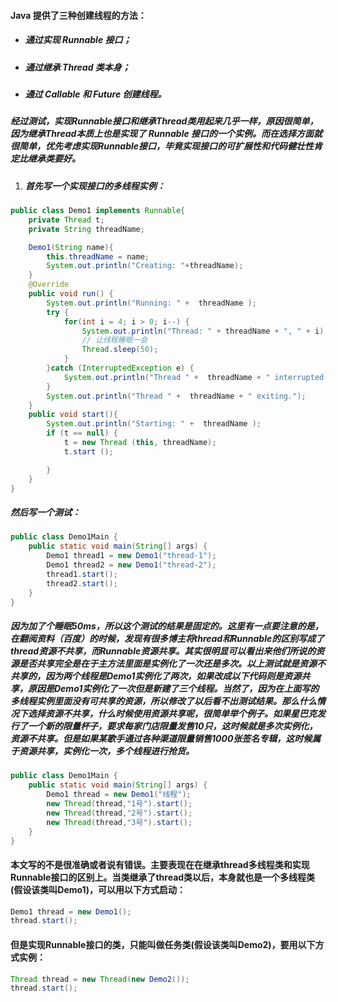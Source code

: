 #### Java 提供了三种创建线程的方法：
* ##### 通过实现 Runnable 接口；
* ##### 通过继承 Thread 类本身；
* ##### 通过 Callable 和 Future 创建线程。
##### 经过测试，实现Runnable接口和继承Thread类用起来几乎一样，原因很简单，因为继承Thread本质上也是实现了 Runnable 接口的一个实例。而在选择方面就很简单，优先考虑实现Runnable接口，毕竟实现接口的可扩展性和代码健壮性肯定比继承类要好。

1. ##### 首先写一个实现接口的多线程实例：
```java
public class Demo1 implements Runnable{
    private Thread t;
    private String threadName;

    Demo1(String name){
        this.threadName = name;
        System.out.println("Creating: "+threadName);
    }
    @Override
    public void run() {
        System.out.println("Running: " +  threadName );
        try {
            for(int i = 4; i > 0; i--) {
                System.out.println("Thread: " + threadName + ", " + i);
                // 让线程睡眠一会
                Thread.sleep(50);
            }
        }catch (InterruptedException e) {
            System.out.println("Thread " +  threadName + " interrupted.");
        }
        System.out.println("Thread " +  threadName + " exiting.");
    }
    public void start(){
        System.out.println("Starting: " +  threadName );
        if (t == null) {
            t = new Thread (this, threadName);
            t.start ();

        }
    }
}
```
##### 然后写一个测试：
```java
public class Demo1Main {
    public static void main(String[] args) {
        Demo1 thread1 = new Demo1("thread-1");
        Demo1 thread2 = new Demo1("thread-2");
        thread1.start();
        thread2.start();
    }
}
```
##### 因为加了个睡眠50ms，所以这个测试的结果是固定的。这里有一点要注意的是，在翻阅资料（百度）的时候，发现有很多博主将thread和Runnable的区别写成了thread资源不共享，而Runnable资源共享。其实很明显可以看出来他们所说的资源是否共享完全是在于主方法里面是实例化了一次还是多次。以上测试就是资源不共享的，因为两个线程是Demo1实例化了两次，如果改成以下代码则是资源共享，原因是Demo1实例化了一次但是新建了三个线程。当然了，因为在上面写的多线程实例里面没有可共享的资源，所以修改了以后看不出测试结果。那么什么情况下选择资源不共享，什么时候使用资源共享呢，很简单举个例子。如果星巴克发行了一个新的限量杯子，要求每家门店限量发售10只，这时候就是多次实例化，资源不共享。但是如果某歌手通过各种渠道限量销售1000张签名专辑，这时候属于资源共享，实例化一次，多个线程进行抢货。

```java
public class Demo1Main {
    public static void main(String[] args) {
        Demo1 thread = new Demo1("线程");
        new Thread(thread,"1号").start();
        new Thread(thread,"2号").start();
        new Thread(thread,"3号").start();
    }
}
```

#### 本文写的不是很准确或者说有错误。主要表现在在继承thread多线程类和实现Runnable接口的区别上。当类继承了thread类以后，本身就也是一个多线程类(假设该类叫Demo1)，可以用以下方式启动：
```java
Demo1 thread = new Demo1();
thread.start();
```
#### 但是实现Runnable接口的类，只能叫做任务类(假设该类叫Demo2)，要用以下方式实例：
```java
Thread thread = new Thread(new Demo2());
thread.start();
```
